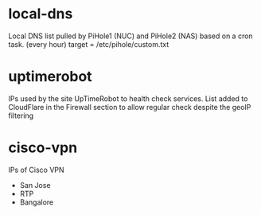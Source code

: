 # local-dns
Local DNS list pulled by PiHole1 (NUC) and PiHole2 (NAS) based on a cron task. (every hour)
target = /etc/pihole/custom.txt

# uptimerobot
IPs used by the site UpTimeRobot to health check services. 
List added to CloudFlare in the Firewall section to allow regular check despite the geoIP filtering

# cisco-vpn
IPs of Cisco VPN 
- San Jose
- RTP
- Bangalore
